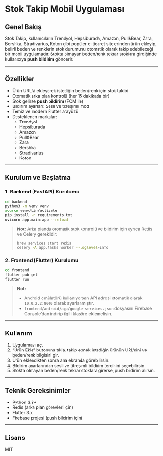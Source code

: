 # Stok Takip Mobil Uygulaması

## Genel Bakış

Stok Takip, kullanıcıların Trendyol, Hepsiburada, Amazon, Pull&Bear, Zara, Bershka, Stradivarius, Koton gibi popüler e-ticaret sitelerinden ürün ekleyip, belirli beden ve renklerin stok durumunu otomatik olarak takip edebileceği bir mobil uygulamadır. Stokta olmayan beden/renk tekrar stoklara girdiğinde kullanıcıya **push bildirim** gönderir.

---

## Özellikler
- Ürün URL’si ekleyerek istediğin beden/renk için stok takibi
- Otomatik arka plan kontrolü (her 15 dakikada bir)
- Stok gelirse **push bildirim** (FCM ile)
- Bildirim ayarları: Sesli ve titreşimli mod
- Temiz ve modern Flutter arayüzü
- Desteklenen markalar:
  - Trendyol
  - Hepsiburada
  - Amazon
  - Pull&Bear
  - Zara
  - Bershka
  - Stradivarius
  - Koton

---

## Kurulum ve Başlatma

### 1. Backend (FastAPI) Kurulumu

```sh
cd backend
python3 -m venv venv
source venv/bin/activate
pip install -r requirements.txt
uvicorn app.main:app --reload
```

> **Not:** Arka planda otomatik stok kontrolü ve bildirim için ayrıca Redis ve Celery gereklidir:
>
> ```sh
> brew services start redis
> celery -A app.tasks worker --loglevel=info
> ```

### 2. Frontend (Flutter) Kurulumu

```sh
cd frontend
flutter pub get
flutter run
```

> **Not:**
> - Android emülatörü kullanıyorsan API adresi otomatik olarak `10.0.2.2:8000` olarak ayarlanmıştır.
> - `frontend/android/app/google-services.json` dosyasını Firebase Console’dan indirip ilgili klasöre eklemelisin.

---

## Kullanım
1. Uygulamayı aç.
2. “Ürün Ekle” butonuna tıkla, takip etmek istediğin ürünün URL’sini ve beden/renk bilgisini gir.
3. Ürün eklendikten sonra ana ekranda görebilirsin.
4. Bildirim ayarlarından sesli ve titreşimli bildirim tercihini seçebilirsin.
5. Stokta olmayan beden/renk tekrar stoklara girerse, push bildirim alırsın.

---

## Teknik Gereksinimler
- Python 3.8+
- Redis (arka plan görevleri için)
- Flutter 3.x
- Firebase projesi (push bildirim için)

---

## Lisans
MIT
